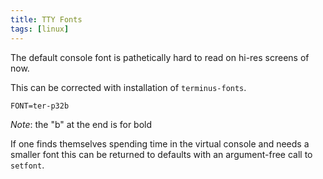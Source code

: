 ```yaml
---
title: TTY Fonts
tags: [linux]
---
```


The default console font is pathetically hard to read on hi-res screens of now.

This can be corrected with installation of `terminus-fonts`.

```dosini
FONT=ter-p32b
```

*Note*: the "b" at the end is for bold

If one finds themselves spending time in the virtual console and 
needs a smaller font this can be returned to defaults with an argument-free call to `setfont`.


